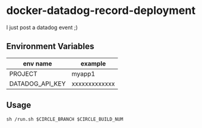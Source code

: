 # docker-datadog-record-deployment

I just post a datadog event ;)

## Environment Variables
| env name | example |
| --- | --- |
| PROJECT | myapp1 |
| DATADOG_API_KEY | xxxxxxxxxxxxx |

## Usage
`sh /run.sh $CIRCLE_BRANCH $CIRCLE_BUILD_NUM`
